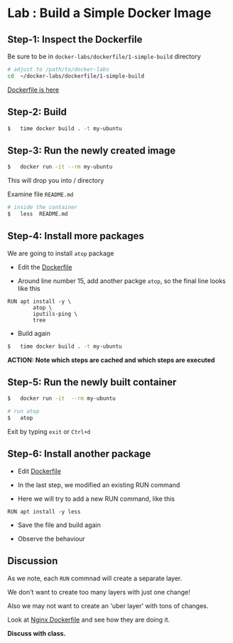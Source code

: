 <link rel='stylesheet' href='../../assets/css/main.css'/>

# Lab : Build a Simple Docker Image

## Step-1: Inspect the Dockerfile

Be sure to be in `docker-labs/dockerfile/1-simple-build` directory

```bash
# adjust to /path/to/docker-labs
cd  ~/docker-labs/dockerfile/1-simple-build
```

[Dockerfile is here](Dockerfile)

## Step-2: Build

```bash
$   time docker build . -t my-ubuntu
```

## Step-3: Run the newly created image

```bash
$   docker run -it --rm my-ubuntu
```

This will drop you into / directory

Examine file `README.md`

```bash
# inside the container
$   less  README.md
```

## Step-4: Install more packages

We are going to install `atop` package

- Edit the [Dockerfile](Dockerfile)

- Around line number 15, add another packge `atop`, so the final line looks like this

```text
RUN apt install -y \
        atop \
        iputils-ping \
        tree
```

- Build again

```bash
$   time docker build . -t my-ubuntu
```

**ACTION: Note which steps are cached and which steps are executed**

## Step-5: Run the newly built container

```bash
$   docker run -it  --rm my-ubuntu

# run atop
$   atop
```

Exit by typing `exit` or `Ctrl+d`

## Step-6: Install another package

- Edit [Dockerfile](Dockerfile)

- In the last step, we modified an existing RUN command

- Here we will try to add a new RUN command, like this

```text
RUN apt install -y less
```

- Save the file and build again

- Observe the behaviour

## Discussion

As we note, each `RUN` commnad will create a separate layer.

We don't want to create too many layers with just one change!

Also we may not want to create an 'uber layer' with tons of changes.

Look at [Nginx Dockerfile](https://github.com/nginxinc/docker-nginx/blob/master/stable/debian/Dockerfile)  and see how they are doing it.

**Discuss with class.**

